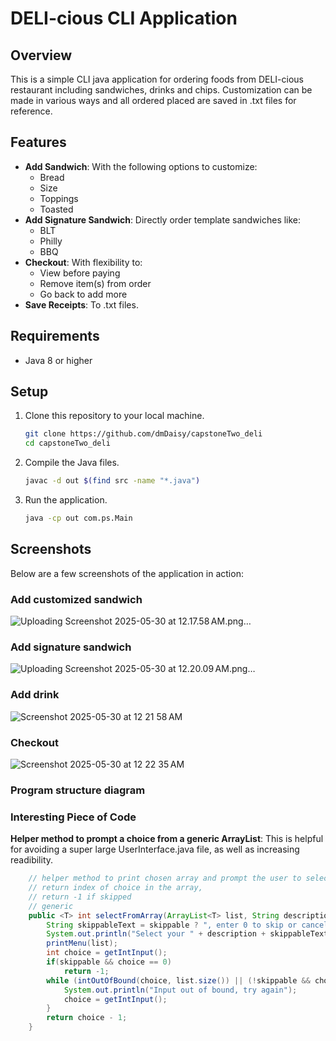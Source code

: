 # DELI-cious CLI Application

## Overview

This is a simple CLI java application for ordering foods from DELI-cious restaurant including sandwiches, drinks and chips. 
Customization can be made in various ways and all ordered placed are saved in .txt files for reference.

## Features

- **Add Sandwich**: With the following options to customize:
    - Bread
    - Size
    - Toppings
    - Toasted
- **Add Signature Sandwich**: Directly order template sandwiches like:
    - BLT
    - Philly
    - BBQ
- **Checkout**: With flexibility to:
    - View before paying
    - Remove item(s) from order
    - Go back to add more
- **Save Receipts**: To .txt files.

## Requirements

- Java 8 or higher

## Setup

1. Clone this repository to your local machine.

    ```bash
    git clone https://github.com/dmDaisy/capstoneTwo_deli
    cd capstoneTwo_deli
    ```

2. Compile the Java files.

    ```bash
    javac -d out $(find src -name "*.java")
    ```

3. Run the application.

    ```bash
    java -cp out com.ps.Main
    ```

## Screenshots

Below are a few screenshots of the application in action:

### Add customized sandwich

![Uploading Screenshot 2025-05-30 at 12.17.58 AM.png…]()

### Add signature sandwich

![Uploading Screenshot 2025-05-30 at 12.20.09 AM.png…]()

### Add drink

![Screenshot 2025-05-30 at 12 21 58 AM](https://github.com/user-attachments/assets/c4479c50-a1f2-4252-8770-1eebafe96ac2)

### Checkout

![Screenshot 2025-05-30 at 12 22 35 AM](https://github.com/user-attachments/assets/a42eee3b-a32e-48e5-b2dc-b14d78e59ab7)

### Program structure diagram



### Interesting Piece of Code
**Helper method to prompt a choice from a generic ArrayList**: This is helpful for avoiding a super large UserInterface.java file, as well as increasing readibility. 

```java
    // helper method to print chosen array and prompt the user to select
    // return index of choice in the array,
    // return -1 if skipped
    // generic
    public <T> int selectFromArray(ArrayList<T> list, String description, boolean skippable) throws IOException {
        String skippableText = skippable ? ", enter 0 to skip or cancel" : "";
        System.out.println("Select your " + description + skippableText + ": ");
        printMenu(list);
        int choice = getIntInput();
        if(skippable && choice == 0)
            return -1;
        while (intOutOfBound(choice, list.size()) || (!skippable && choice == 0)){
            System.out.println("Input out of bound, try again");
            choice = getIntInput();
        }
        return choice - 1;
    }

